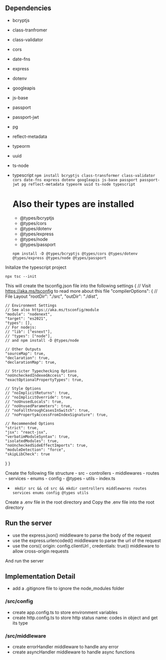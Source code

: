 ## Dependencies

- bcryptjs
- class-tranfromer
- class-validator
- cors
- date-fns
- express
- dotenv
- googleapis
- js-base
- passport
- passport-jwt
- pg
- reflect-metadata
- typeorm
- uuid
- ts-node
- typescript
  `npm install bcryptjs class-transformer class-validator cors date-fns express dotenv googleapis js-base passport passport-jwt pg reflect-metadata typeorm uuid ts-node typescript`

  # Also their types are installed

  - @types/bcryptjs
  - @types/cors
  - @types/dotenv
  - @types/express
  - @types/node
  - @types/passport

  ```
  npm install -D @types/bcryptjs @types/cors @types/dotenv @types/express @types/node @types/passport
  ```

Initalize the typescript project

```
npx tsc --init
```

This will create the tsconfig.json file into the following settings
{
// Visit https://aka.ms/tsconfig to read more about this file
"compilerOptions": {
// File Layout
"rootDir": "./src",
"outDir": "./dist",

    // Environment Settings
    // See also https://aka.ms/tsconfig/module
    "module": "nodenext",
    "target": "es2021",
    "types": [],
    // For nodejs:
    // "lib": ["esnext"],
    // "types": ["node"],
    // and npm install -D @types/node

    // Other Outputs
    "sourceMap": true,
    "declaration": true,
    "declarationMap": true,

    // Stricter Typechecking Options
    "noUncheckedIndexedAccess": true,
    "exactOptionalPropertyTypes": true,

    // Style Options
    // "noImplicitReturns": true,
    // "noImplicitOverride": true,
    // "noUnusedLocals": true,
    // "noUnusedParameters": true,
    // "noFallthroughCasesInSwitch": true,
    // "noPropertyAccessFromIndexSignature": true,

    // Recommended Options
    "strict": true,
    "jsx": "react-jsx",
    "verbatimModuleSyntax": true,
    "isolatedModules": true,
    "noUncheckedSideEffectImports": true,
    "moduleDetection": "force",
    "skipLibCheck": true

}
}

Create the following file structure - src - controllers - middlewares - routes - services - enums - config - @types - utils - index.ts

- ` mkdir src && cd src && mkdir controllers middlewares routes services enums config @types utils`

Create a .env file in the root directory and Copy the .env file into the root directory

## Run the server

- use the express.json() middleware to parse the body of the request
- use the express.urlencoded() middleware to parse the url of the request
- use the cors({ origin: config.clientUrl , credentials: true}) middleware to allow cross-origin requests

And run the server

## Implementation Detail

- add a .gitignore file to ignore the node_modules folder

### /src/config

- create app.config.ts to store environment variables
- create http.config.ts to store http status name: codes in object and get its type

### /src/middleware

- create errorHandler middleware to handle any error
- create asyncHandler middleware to handle async functions
